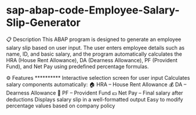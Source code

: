 # sap-abap-code-Employee-Salary-Slip-Generator
📋 Description  This ABAP program is designed to generate an employee salary slip based on user input. The user enters employee details such as name, ID, and basic salary, and the program automatically calculates the HRA (House Rent Allowance), DA (Dearness Allowance), PF (Provident Fund), and Net Pay using predefined percentage formulas.

⚙️ Features **********
Interactive selection screen for user input
Calculates salary components automatically:
🏠 HRA – House Rent Allowance
💰 DA – Dearness Allowance
🏦 PF – Provident Fund
💵 Net Pay – Final salary after deductions
Displays salary slip in a well-formatted output
Easy to modify percentage values based on company policy
